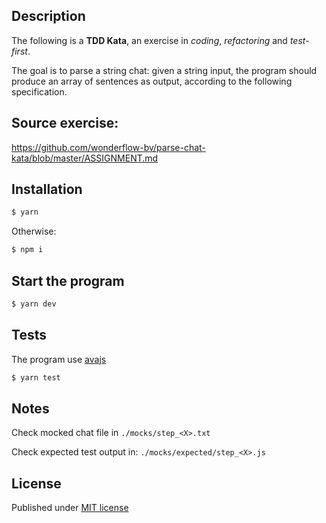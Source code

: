 ## Description

The following is a **TDD Kata**, an exercise in _coding_, _refactoring_ and _test-first_.

The goal is to parse a string chat: given a string input, the program should produce an array of sentences as output, according to the following specification.

## Source exercise:

https://github.com/wonderflow-bv/parse-chat-kata/blob/master/ASSIGNMENT.md

## Installation

```bash
$ yarn
```

Otherwise:

```bash
$ npm i
```

## Start the program

```bash
$ yarn dev
```

## Tests

The program use [avajs](https://github.com/avajs/ava)

```bash
$ yarn test
```

## Notes

Check mocked chat file in `./mocks/step_<X>.txt`

Check expected test output in: `./mocks/expected/step_<X>.js`

## License

Published under [MIT license](LICENSE.mit)
